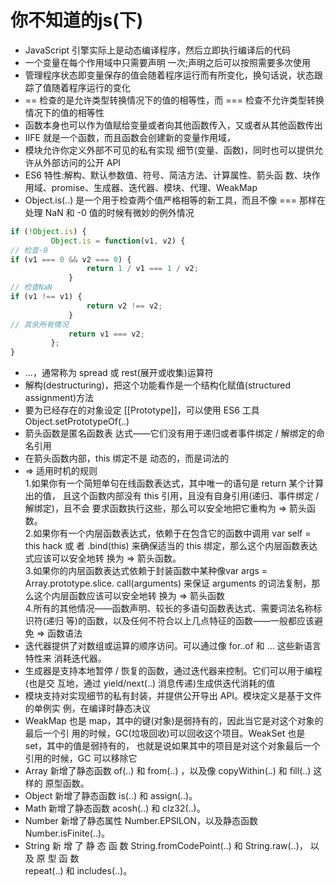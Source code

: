 # 你不知道的js(下)

- JavaScript 引擎实际上是动态编译程序，然后立即执行编译后的代码
- 一个变量在每个作用域中只需要声明 一次;声明之后可以按照需要多次使用
- 管理程序状态即变量保存的值会随着程序运行而有所变化，换句话说，状态跟踪了值随着程序运行的变化
- == 检查的是允许类型转换情况下的值的相等性，而 === 检查不允许类型转换 情况下的值的相等性
- 函数本身也可以作为值赋给变量或者向其他函数传入，又或者从其他函数传出
- IIFE 就是一个函数，而且函数会创建新的变量作用域，
- 模块允许你定义外部不可见的私有实现 细节(变量、函数)，同时也可以提供允许从外部访问的公开 API
- ES6 特性:解构、默认参数值、符号、简洁方法、计算属性、箭头函 数、块作用域、promise、生成器、迭代器、模块、代理、WeakMap
- Object.is(..) 是一个用于检查两个值严格相等的新工具，而且不像 === 那样在 处理 NaN 和 -0 值的时候有微妙的例外情况

```javascript
if (!Object.is) {
         Object.is = function(v1, v2) {
// 检查-0
if (v1 === 0 && v2 === 0) {
                 return 1 / v1 === 1 / v2;
             }
// 检查NaN
if (v1 !== v1) {
                 return v2 !== v2;
             }
// 其余所有情况
             return v1 === v2;
         };
}
```

- ...，通常称为 spread 或 rest(展开或收集)运算符
- 解构(destructuring)，把这个功能看作是一个结构化赋值(structured assignment)方法
- 要为已经存在的对象设定 [[Prototype]]，可以使用 ES6 工具 Object.setPrototypeOf(..)
- 箭头函数是匿名函数表 达式——它们没有用于递归或者事件绑定 / 解绑定的命名引用
- 在箭头函数内部，this 绑定不是 动态的，而是词法的
- => 适用时机的规则<br />
1.如果你有一个简短单句在线函数表达式，其中唯一的语句是 return 某个计算出的值， 且这个函数内部没有 this 引用，且没有自身引用(递归、事件绑定 / 解绑定)，且不会 要求函数执行这些，那么可以安全地把它重构为 => 箭头函数。<br />
2.如果你有一个内层函数表达式，依赖于在包含它的函数中调用 var self = this hack 或 者 .bind(this) 来确保适当的 this 绑定，那么这个内层函数表达式应该可以安全地转 换为 => 箭头函数。<br />
3.如果你的内层函数表达式依赖于封装函数中某种像var args = Array.prototype.slice. call(arguments) 来保证 arguments 的词法复制，那么这个内层函数应该可以安全地转 换为 => 箭头函数<br />
4.所有的其他情况——函数声明、较长的多语句函数表达式、需要词法名称标识符(递归 等)的函数，以及任何不符合以上几点特征的函数——一般都应该避免 => 函数语法
- 迭代器提供了对数组或运算的顺序访问。可以通过像 for..of 和 ... 这些新语言特性来 消耗迭代器。
- 生成器是支持本地暂停 / 恢复的函数，通过迭代器来控制。它们可以用于编程(也是交 互地，通过 yield/next(..) 消息传递)生成供迭代消耗的值
- 模块支持对实现细节的私有封装，并提供公开导出 API。模块定义是基于文件的单例实 例，在编译时静态决议
- WeakMap 也是 map，其中的键(对象)是弱持有的，因此当它是对这个对象的最后一个引 用的时候，GC(垃圾回收)可以回收这个项目。WeakSet 也是 set，其中的值是弱持有的， 也就是说如果其中的项目是对这个对象最后一个引用的时候，GC 可以移除它
- Array 新增了静态函数 of(..) 和 from(..) ，以及像 copyWithin(..) 和 fill(..) 这样的 原型函数。
- Object 新增了静态函数 is(..) 和 assign(..)。
- Math 新增了静态函数 acosh(..) 和 clz32(..)。
- Number 新增了静态属性 Number.EPSILON，以及静态函数 Number.isFinite(..)。
- String 新 增 了 静 态 函 数 String.fromCodePoint(..) 和 String.raw(..)， 以 及 原 型 函 数<br />
repeat(..) 和 includes(..)。
